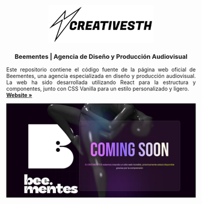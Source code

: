 <a id="readme-top"></a>
<!-- PROJECT LOGO -->
<div align="center">
  <a href="https://www.linkedin.com/in/creativesth/">
    <img src="public/readme/creativesth-logo.svg" alt="Logo" width="280">
  </a>

  <h3 align="center">Beementes | Agencia de Diseño y Producción Audiovisual</h3>

  <p align="justify">
Este repositorio contiene el código fuente de la página web oficial de Beementes, una agencia especializada en diseño y producción audiovisual. La web ha sido desarrollada utilizando React para la estructura y componentes, junto con CSS Vanilla para un estilo personalizado y ligero.
    <br />
    <a align="center" href="https://beementes.com/"><strong> Website »</strong></a>
    <br />
  </p>
</div>
<div align="center">
  <img src="public/readme/readme.jpg" alt="image readme">
</div>
